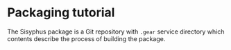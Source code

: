 # Packaging tutorial

The Sisyphus package is a Git repository with `.gear` service directory
which contents describe the process of building the package.


